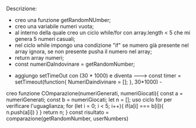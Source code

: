 Descrizione:
<!-- Visualizzare in pagina 5 numeri casuali. -->
- creo una funzione getRandomNUmber;
- creo una variabile numeri vuota;
- al interno della quale creo un ciclo while/for con array.length < 5 che mi genera 5 numeri casuali;
- nel ciclo while impongo una condizione "if" se numero già presente nel array ignora, se non presente pusha il numero nel array;
- return array numeri;
- const numeriDaIndovinare = getRandomNumber;
<!-- Da lì parte un timer di 30 secondi. -->
- aggiungo setTimeOut con (30 * 1000) e diventa ---> const timer = setTimeout(function{
    NumeriDaindivinare = []; 
}, 30*1000) - 
<!-- Dopo 30 secondi i numeri scompaiono e l'utente deve inserire, uno alla volta, i numeri che ha visto precedentemente, tramite il prompt(). -->

<!-- Dopo che sono stati inseriti i 5 numeri, il software dice quanti e quali dei numeri da indovinare sono stati individuati. -->
creo funzione COmparazione(numeriGenerati, numeriGiocati){
    const a = numeriGenerati;
    const b = numeriGiocati;
    let n = [];
    uso ciclo for per verificare l'uguaglianza;
    for (let i = 0; i < 5; i++){
        if(a[i] === b[i]){
            n.push(a[i])
        }
    }
    return n;
}
const risultato = comparazione(getRandomNumber, userNumbers)

